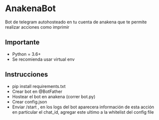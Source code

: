 # AnakenaBot
Bot de telegram autohosteado en tu cuenta de anakena que te permite realizar acciones como imprimir

## Importante
- Python = 3.6+
- Se recomienda usar virtual env

## Instrucciones
- pip install requirements.txt
- Crear bot en @BotFather
- Hostear el bot en anakena (correr bot.py)
- Crear config.json
- Enviar /start , en los logs del bot aparecera información de esta acción en particular el chat_id, agregar este ultimo a la whitelist del config file